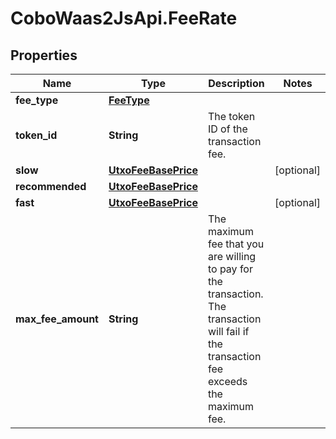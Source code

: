 # CoboWaas2JsApi.FeeRate

## Properties

Name | Type | Description | Notes
------------ | ------------- | ------------- | -------------
**fee_type** | [**FeeType**](FeeType.md) |  | 
**token_id** | **String** | The token ID of the transaction fee. | 
**slow** | [**UtxoFeeBasePrice**](UtxoFeeBasePrice.md) |  | [optional] 
**recommended** | [**UtxoFeeBasePrice**](UtxoFeeBasePrice.md) |  | 
**fast** | [**UtxoFeeBasePrice**](UtxoFeeBasePrice.md) |  | [optional] 
**max_fee_amount** | **String** | The maximum fee that you are willing to pay for the transaction. The transaction will fail if the transaction fee exceeds the maximum fee. | 


